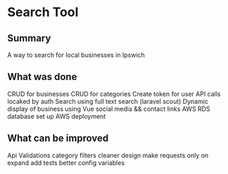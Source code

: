# Search Tool

## Summary

A way to search for local businesses in Ipswich

## What was done

CRUD for businesses
CRUD for categories
Create token for user
API calls locaked by auth
Search using full text search (laravel scout)
Dynamic display of business using Vue
social media && contact links
AWS RDS database set up
AWS deployment

## What can be improved

Api Validations
category filters
cleaner design
make requests only on expand
add tests
better config variables
